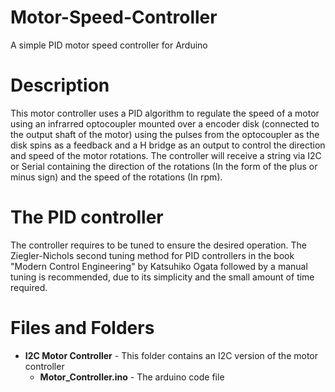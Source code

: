 # Motor-Speed-Controller
A simple PID motor speed controller for Arduino

# Description
This motor controller uses a PID algorithm to regulate the speed of a motor using an infrarred optocoupler mounted over a encoder disk (connected to the output shaft of the motor) using the pulses from the optocoupler as the disk spins as a feedback and a H bridge as an output to control the direction and speed of the motor rotations.
The controller will receive a string via I2C or Serial containing the direction of the rotations (In the form of the plus or minus sign) and the speed of the rotations (In rpm).

# The PID controller
The controller requires to be tuned to ensure the desired operation.
The Ziegler-Nichols second tuning method for PID controllers in the book "Modern Control Engineering" by Katsuhiko Ogata followed by a manual tuning is recommended, due to its simplicity and the small amount of time required.

# Files and Folders
- **I2C Motor Controller** - This folder contains an I2C version of the motor controller
  - **Motor_Controller.ino** - The arduino code file
